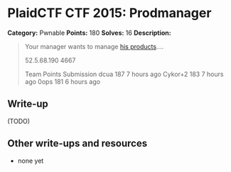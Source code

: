 # PlaidCTF CTF 2015: Prodmanager

**Category:** Pwnable
**Points:** 180
**Solves:** 16
**Description:**

> Your manager wants to manage [his products](http://play.plaidctf.com/files/prodmanager_4d8d279676a55c81940198a31d8bc2f7).... 
> 
> 52.5.68.190 4667
> 
> 
> Team	Points	Submission
> dcua	187	7 hours ago
> Cykor+2	183	7 hours ago
> 0ops	181	6 hours ago

## Write-up

(TODO)

## Other write-ups and resources

* none yet
